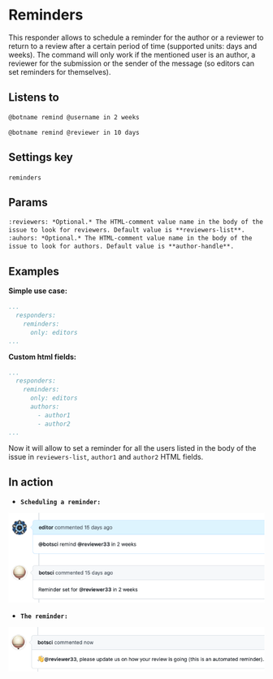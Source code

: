 Reminders
=========

This responder allows to schedule a reminder for the author or a reviewer to return to a review after a certain period of time (supported units: days and weeks). The command will only work if the mentioned user is an author, a reviewer for the submission or the sender of the message (so editors can set reminders for themselves).


## Listens to

```
@botname remind @username in 2 weeks
```
```
@botname remind @reviewer in 10 days
```

## Settings key

`reminders`

## Params
```eval_rst
:reviewers: *Optional.* The HTML-comment value name in the body of the issue to look for reviewers. Default value is **reviewers-list**.
:auhors: *Optional.* The HTML-comment value name in the body of the issue to look for authors. Default value is **author-handle**.

```

## Examples

**Simple use case:**
```yaml
...
  responders:
    reminders:
      only: editors
...
```

**Custom html fields:**
```yaml
...
  responders:
    reminders:
      only: editors
      authors:
        - author1
        - author2
...
```
Now it will allow to set a reminder for all the users listed in the body of the issue in `reviewers-list`, `author1` and `author2` HTML fields.

## In action

* **`Scheduling a reminder:`**

![](../images/responders/reminders_1.png "Reminders responder in action: Scheduling a reminder")

* **`The reminder:`**

![](../images/responders/reminders_2.png "Reminders responder in action: Reviewer reminder")


